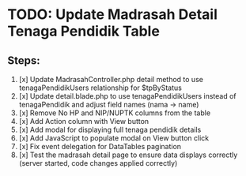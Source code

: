 # TODO: Update Madrasah Detail Tenaga Pendidik Table

## Steps:
1. [x] Update MadrasahController.php detail method to use tenagaPendidikUsers relationship for $tpByStatus
2. [x] Update detail.blade.php to use tenagaPendidikUsers instead of tenagaPendidik and adjust field names (nama -> name)
3. [x] Remove No HP and NIP/NUPTK columns from the table
4. [x] Add Action column with View button
5. [x] Add modal for displaying full tenaga pendidik details
6. [x] Add JavaScript to populate modal on View button click
7. [x] Fix event delegation for DataTables pagination
8. [x] Test the madrasah detail page to ensure data displays correctly (server started, code changes applied correctly)
